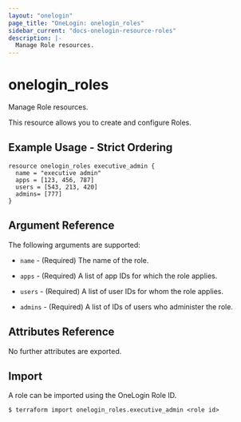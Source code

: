 ```yaml
---
layout: "onelogin"
page_title: "OneLogin: onelogin_roles"
sidebar_current: "docs-onelogin-resource-roles"
description: |-
  Manage Role resources.
---
```


# onelogin_roles

Manage Role resources.

This resource allows you to create and configure Roles.

## Example Usage - Strict Ordering

```hcl
resource onelogin_roles executive_admin {
  name = "executive admin"
  apps = [123, 456, 787]
  users = [543, 213, 420]
  admins= [777]
}

```

## Argument Reference

The following arguments are supported:

* `name` - (Required) The name of the role.

* `apps` - (Required) A list of app IDs for which the role applies.

* `users` - (Required) A list of user IDs for whom the role applies.

* `admins` - (Required) A list of IDs of users who administer the role.

## Attributes Reference

No further attributes are exported.

## Import

A role can be imported using the OneLogin Role ID.

```
$ terraform import onelogin_roles.executive_admin <role id>
```
